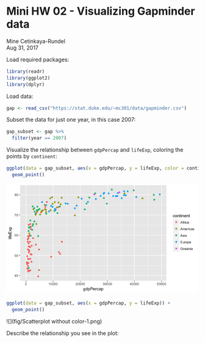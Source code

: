# Mini HW 02 - Visualizing Gapminder data
Mine Cetinkaya-Rundel  
Aug 31, 2017  



Load required packages:


```r
library(readr)
library(ggplot2)
library(dplyr)
```

Load data:


```r
gap <- read_csv("https://stat.duke.edu/~mc301/data/gapminder.csv")
```

Subset the data for just one year, in this case 2007:


```r
gap_subset <- gap %>%
  filter(year == 2007)
```

Visualize the relationship between `gdpPercap` and `lifeExp`, coloring the points by `continent`:


```r
ggplot(data = gap_subset, aes(x = gdpPercap, y = lifeExp, color = continent)) +
  geom_point()
```

![](fig/Scatterplot-with-color-1.png)<!-- -->


```r
ggplot(data = gap_subset, aes(x = gdpPercap, y = lifeExp)) +
  geom_point()
```

![](fig/Scatterplot without color-1.png)<!-- -->

Describe the relationship you see in the plot:
